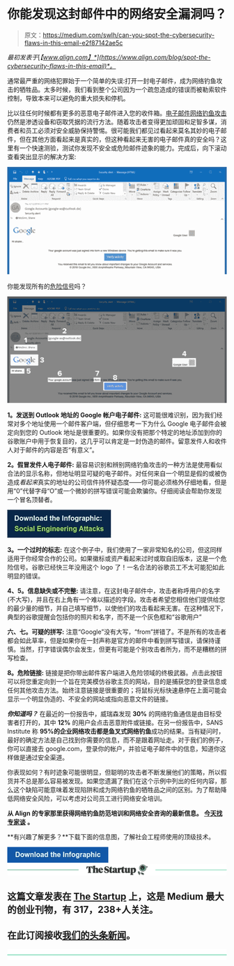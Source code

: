 # 你能发现这封邮件中的网络安全漏洞吗？

> 原文：<https://medium.com/swlh/can-you-spot-the-cybersecurity-flaws-in-this-email-e2f87142ae5c>

*最初发表于*[*【www.align.com】*](https://www.align.com/blog/spot-the-cybersecurity-flaws-in-this-email)*。*

通常最严重的网络犯罪始于一个简单的失误:打开一封电子邮件，成为网络钓鱼攻击的牺牲品。太多时候，我们看到整个公司因为一个疏忽造成的错误而被勒索软件控制，导致本来可以避免的重大损失和停机。

比以往任何时候都有更多的恶意电子邮件进入您的收件箱。[电子邮件网络钓鱼攻击](https://www.align.com/blog/common-phishing-attack-vectors)仍然是渗透设备和窃取凭据的流行方法。随着攻击者变得更加顽固和足智多谋，消费者和员工必须对安全威胁保持警惕。很可能我们都见过看起来莫名其妙的电子邮件，但在其他方面看起来是真实的，但这种看起来无害的电子邮件真的安全吗？这里有一个快速测验，测试你发现不安全或危险邮件迹象的能力。完成后，向下滚动查看突出显示的解决方案:

![](img/a8d83ebb1065a64a6229f4148885ef43.png)

你能发现所有的[危险信号](https://www.align.com/blog/avoid-phishing-scams)吗？

![](img/69062c23fd297a312521f09bf9935c49.png)

**1。发送到 Outlook 地址的 Google 帐户电子邮件:**
这可能很难识别，因为我们经常对多个地址使用一个邮件客户端，但仔细思考一下为什么 Google 电子邮件会被定向到您的 Outlook 地址是很重要的。如果你没有把那个特定的地址添加到你的谷歌账户中用于恢复目的，这几乎可以肯定是一封伪造的邮件。留意发件人和收件人对于邮件的内容是否“有意义”。

**2。假冒发件人电子邮件:**
最容易识别和辨别网络钓鱼攻击的一种方法是使用看似合法的显示名称，但地址明显可疑的电子邮件。对任何来自一个明显是假的或被伪造成*看起来*真实的地址的公司信件持怀疑态度——你可能必须格外仔细地看，但是用“0”代替字母“O”或一个微妙的拼写错误可能会欺骗你。仔细阅读会帮助你发现一个冒名顶替者。

![](img/1cb2f69ee9c3147a1477dc0838589041.png)

**3。一个过时的标志:**
在这个例子中，我们使用了一家非常知名的公司，但这同样适用于你经常合作的公司。如果徽标或资产看起来过时或取自旧版本，这是一个危险信号。谷歌已经快三年没用这个 logo 了！一名合法的谷歌员工不太可能犯如此明显的错误。

**4、5。信息缺失或不完整:**
请注意，在这封电子邮件中，攻击者称呼用户的名字(不大写)，并且在右上角有一个难以描述的字段。攻击者希望您相信他们提供给您的最少量的细节，并自己填写细节，以使他们的攻击看起来无害。在这种情况下，典型的谷歌提醒会包括你的照片和名字，而不是一个灰色框和“谷歌用户”

**六、七。可疑的拼写:**
注意“Google”没有大写，“from”拼错了。不是所有的攻击者都会如此草率，但是如果你在一封声称是官方的邮件中看到拼写错误，请保持谨慎。当然，打字错误偶尔会发生，但更有可能是个别攻击者所为，而不是糟糕的拼写检查。

**8。危险链接:**
链接是把你带出邮件客户端进入危险领域的终极武器。点击此按钮可以将您重定向到一个旨在完美模仿谷歌主页的网站，目的是捕获您的登录信息或任何其他攻击方法。始终注意链接是很重要的；将鼠标光标快速悬停在上面可能会显示一个明显伪造的、不安全的网站或指向恶意文件的链接。

***你知道吗？*** 在最近的一份报告中，威瑞森发现 **30%** 的网络钓鱼通信是由目标受害者打开的，其中 **12%** 的用户会点击恶意附件或链接。在另一份报告中，SANS Institute 称 **95%的企业网络攻击都是鱼叉式网络钓鱼**成功的结果。当有疑问时，最好的确定方法是自己找到你需要的信息，而不是跟着网址走。对于我们的例子，你可以直接去 google.com，登录你的帐户，并验证电子邮件中的信息，知道你这样做是通过安全渠道。

你表现如何？有时迹象可能很明显，但聪明的攻击者不断发展他们的策略，所以假货并不总是那么容易被发现。如果您遗漏了我们在这个示例中列出的任何内容，那么这个缺陷可能意味着发现陷阱和成为网络钓鱼的牺牲品之间的区别。为了帮助降低网络安全风险，可以考虑对公司员工进行网络安全培训。

**从 Align 的专家那里获得网络钓鱼防范培训和网络安全咨询的最新信息。** [**今天找专家谈**](https://www.align.com/contact) **。**

**有兴趣了解更多？**下载下面的信息图，了解社会工程师使用的顶级技术。

![](img/814e737f85143362de410f0341f5d86d.png)[![](img/308a8d84fb9b2fab43d66c117fcc4bb4.png)](https://medium.com/swlh)

## 这篇文章发表在 [The Startup](https://medium.com/swlh) 上，这是 Medium 最大的创业刊物，有 317，238+人关注。

## 在此订阅接收[我们的头条新闻](http://growthsupply.com/the-startup-newsletter/)。

[![](img/b0164736ea17a63403e660de5dedf91a.png)](https://medium.com/swlh)